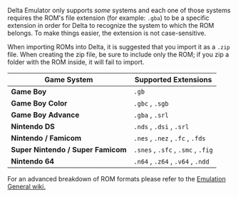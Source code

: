 Delta Emulator only supports *some* systems and each one of those systems requires the ROM's file extension (for example: ```.gba```) to be a specific extension in order for Delta to recognize the system to which the ROM belongs. To make things easier, the extension is not case-sensitive.

When importing ROMs into Delta, it is suggested that you import it as a ```.zip``` file. When creating the zip file, be sure to include only the ROM; if you zip a folder with the ROM inside, it will fail to import.

| Game System                               | Supported Extensions                                |
|-------------------------------------------|-----------------------------------------------------|
| **Game Boy**                              | ```.gb```                                           |
| **Game Boy Color**                        | ```.gbc``` , ```.sgb```                             |
| **Game Boy Advance**                      | ```.gba``` , ```.srl```                             |
| **Nintendo DS**                           | ```.nds``` , ```.dsi``` , ```.srl```                |
| **Nintendo / Famicom**                    | ```.nes``` , ```.nez``` , ```.fc``` , ```.fds```    |
| **Super Nintendo / Super Famicom**        | ```.snes``` , ```.sfc``` , ```.smc``` , ```.fig```  |
| **Nintendo 64**                           | ```.n64``` , ```.z64``` , ```.v64``` , ```.ndd```   |

For an advanced breakdown of ROM formats please refer to the [Emulation General wiki.](https://emulation.gametechwiki.com/index.php/List_of_filetypes)
